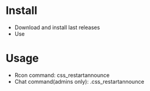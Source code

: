 # Install
- Download and install last releases
- Use

# Usage
- Rcon command: css_restartannounce
- Chat command(admins only): .css_restartannounce

